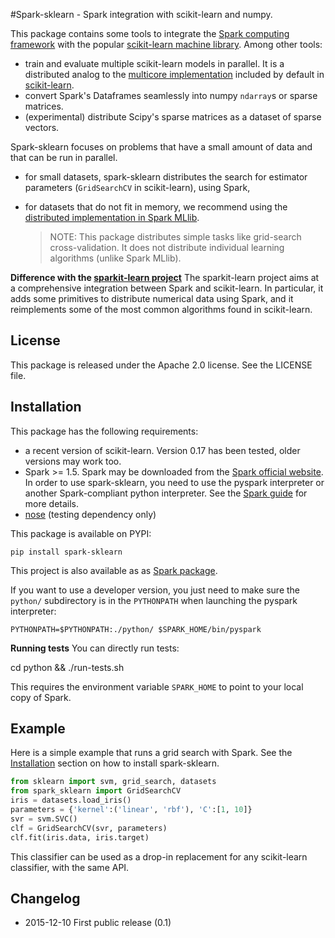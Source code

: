 #Spark-sklearn - Spark integration with scikit-learn and numpy.

This package contains some tools to integrate the [Spark computing framework](http://spark.apache.org/) with the popular [scikit-learn machine library](http://scikit-learn.org/stable/). Among other tools:
 - train and evaluate multiple scikit-learn models in parallel. It is a distributed analog to the [multicore implementation](https://pythonhosted.org/joblib/parallel.html) included by default in [scikit-learn](http://scikit-learn.org/stable/).
 - convert Spark's Dataframes seamlessly into numpy `ndarray`s or sparse matrices.
 - (experimental) distribute Scipy's sparse matrices as a dataset of sparse vectors.

Spark-sklearn focuses on problems that have a small amount of data and that can be run in parallel.
- for small datasets, spark-sklearn distributes the search for estimator parameters (`GridSearchCV` in scikit-learn), using Spark,
- for datasets that do not fit in memory, we recommend using the [distributed implementation in Spark MLlib](https://spark.apache.org/docs/latest/api/python/pyspark.mllib.html).

  > NOTE: This package distributes simple tasks like grid-search cross-validation. It does not distribute individual learning algorithms (unlike Spark MLlib).

**Difference with the [sparkit-learn project](https://github.com/lensacom/sparkit-learn)** The sparkit-learn project aims at a comprehensive integration between Spark and scikit-learn. In particular, it adds some primitives to distribute numerical data using Spark, and it reimplements some of the most common algorithms found in scikit-learn. 

## License

This package is released under the Apache 2.0 license. See the LICENSE file.

## Installation

This package has the following requirements:
 - a recent version of scikit-learn. Version 0.17 has been tested, older versions may work too.
 - Spark >= 1.5. Spark may be downloaded from the [Spark official website](http://spark.apache.org/). In order to use spark-sklearn, you need to use the pyspark interpreter or another Spark-compliant python interpreter. See the [Spark guide](https://spark.apache.org/docs/latest/programming-guide.html#overview) for more details.
 - [nose](https://nose.readthedocs.org) (testing dependency only)

This package is available on PYPI:

	pip install spark-sklearn

This project is also available as as [Spark package](http://spark-packages.org/package/databricks/spark-sklearn).

If you want to use a developer version, you just need to make sure the `python/` subdirectory is in the `PYTHONPATH` when launching the pyspark interpreter:

	PYTHONPATH=$PYTHONPATH:./python/ $SPARK_HOME/bin/pyspark

__Running tests__ You can directly run tests:

  cd python && ./run-tests.sh

This requires the environment variable `SPARK_HOME` to point to your local copy of Spark.

## Example

Here is a simple example that runs a grid search with Spark. See the [Installation](#Installation) section on how to install spark-sklearn.

```python
from sklearn import svm, grid_search, datasets
from spark_sklearn import GridSearchCV
iris = datasets.load_iris()
parameters = {'kernel':('linear', 'rbf'), 'C':[1, 10]}
svr = svm.SVC()
clf = GridSearchCV(svr, parameters)
clf.fit(iris.data, iris.target)
```

This classifier can be used as a drop-in replacement for any scikit-learn classifier, with the same API.

## Changelog

- 2015-12-10 First public release (0.1)

